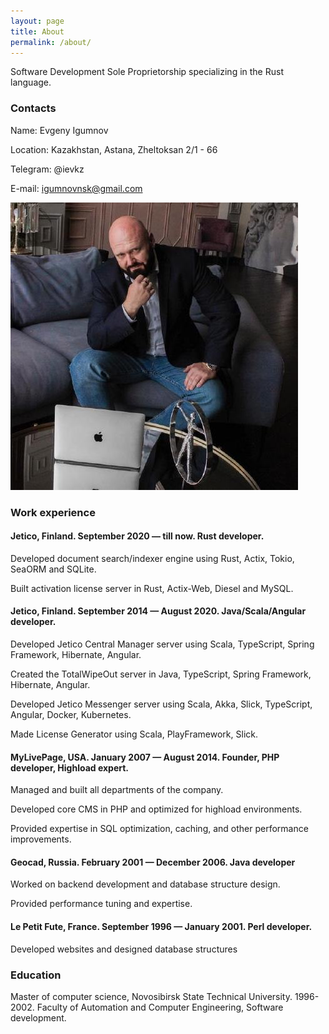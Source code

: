 ```yaml
---
layout: page
title: About
permalink: /about/
---
```

Software Development Sole Proprietorship specializing in the Rust language.

### Contacts
Name: Evgeny Igumnov

Location: Kazakhstan, Astana, Zheltoksan 2/1 - 66

Telegram: @ievkz  

E-mail: igumnovnsk@gmail.com

![Evgeny Igumnov](igumnov.jpg)

### Work experience

#### Jetico, Finland. September 2020 — till now. Rust developer.

Developed document search/indexer engine using Rust, Actix, Tokio, SeaORM and SQLite.

Built activation license server in Rust, Actix-Web, Diesel and MySQL.

#### Jetico, Finland. September 2014 — August 2020. Java/Scala/Angular developer.

Developed Jetico Central Manager server using Scala, TypeScript, Spring Framework, Hibernate, Angular.

Created the TotalWipeOut server in Java, TypeScript, Spring Framework, Hibernate, Angular.

Developed Jetico Messenger server using Scala, Akka, Slick, TypeScript, Angular, Docker, Kubernetes.

Made License Generator using Scala, PlayFramework, Slick.

#### MyLivePage, USA. January 2007 — August 2014. Founder, PHP developer, Highload expert.

Managed and built all departments of the company.

Developed core CMS in PHP and optimized for highload environments.

Provided expertise in SQL optimization, caching, and other performance improvements.

#### Geocad, Russia. February 2001 — December 2006. Java developer

Worked on backend development and database structure design.

Provided performance tuning and expertise.

#### Le Petit Fute, France. September 1996 — January 2001. Perl developer.

Developed websites and designed database structures

### Education

Master of computer science, Novosibirsk State Technical University. 1996-2002. Faculty of Automation and Computer Engineering, Software development.


